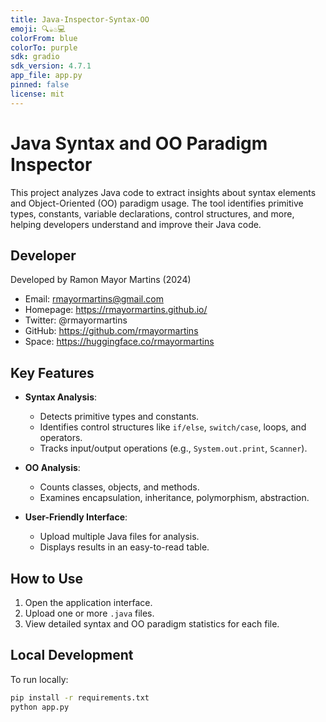 ```yaml
---
title: Java-Inspector-Syntax-OO
emoji: 🔍️☕♨️💻
colorFrom: blue
colorTo: purple
sdk: gradio
sdk_version: 4.7.1
app_file: app.py
pinned: false
license: mit
---
```


# Java Syntax and OO Paradigm Inspector

This project analyzes Java code to extract insights about syntax elements and Object-Oriented (OO) paradigm usage. The tool identifies primitive types, constants, variable declarations, control structures, and more, helping developers understand and improve their Java code.

## Developer

Developed by Ramon Mayor Martins (2024)

- Email: rmayormartins@gmail.com
- Homepage: https://rmayormartins.github.io/
- Twitter: @rmayormartins
- GitHub: https://github.com/rmayormartins
- Space: https://huggingface.co/rmayormartins

## Key Features

- **Syntax Analysis**:
  - Detects primitive types and constants.
  - Identifies control structures like `if/else`, `switch/case`, loops, and operators.
  - Tracks input/output operations (e.g., `System.out.print`, `Scanner`).

- **OO Analysis**:
  - Counts classes, objects, and methods.
  - Examines encapsulation, inheritance, polymorphism, abstraction.

- **User-Friendly Interface**:
  - Upload multiple Java files for analysis.
  - Displays results in an easy-to-read table.

## How to Use

1. Open the application interface.
2. Upload one or more `.java` files.
3. View detailed syntax and OO paradigm statistics for each file.

## Local Development

To run locally:

```bash
pip install -r requirements.txt
python app.py
